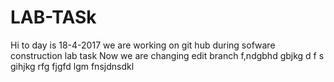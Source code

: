 # LAB-TASk
Hi to day is 18-4-2017 we are working on git hub during sofware construction lab task
Now we are changing edit branch
f,ndgbhd gbjkg d
f
s gihjkg rfg
 fjgfd lgm
  fnsjdnsdkl
